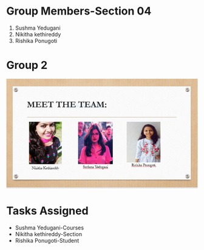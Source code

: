 # Group Members-Section 04

1. Sushma Yedugani
2. Nikitha kethireddy
3. Rishika Ponugoti

# Group 2

![Team_Members](Team.PNG)

# Tasks Assigned

- Sushma Yedugani-Courses
- Nikitha kethireddy-Section
- Rishika Ponugoti-Student



